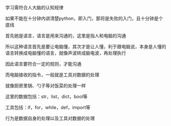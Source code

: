 学习需符合人大脑的认知规律

如果不能在十分钟内讲清楚python，即入门，那将是失败的入门，且十分钟是个底线

首先她是语言，语言是用来沟通的，这里是指人和电脑的沟通

所以这种语言首先是要让电脑懂，其次才是让人懂，利于跟电脑说，本身是人懂的语言转换成电脑懂的语言，就像声波转成脑电波，再处理执行

因此语言要符合一定的规则，才能沟通

而电脑接收的指令，一般就是工具对数据的处理

就像厨房里锅、勺子等对饭菜的处理一样

这里的数据包括：str，list，dict，bool等

工具包括：if，for，while，def，import等

行为是数据自身的处理以及工具对数据的处理
